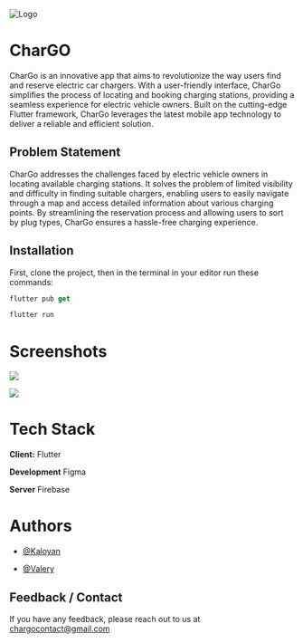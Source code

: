
![Logo](https://cdn.discordapp.com/attachments/1090445360859725864/1114492339923206154/chargo_no_bg.png)

# CharGO

CharGo is an innovative app that aims to revolutionize the way users find and reserve electric car chargers. With a user-friendly interface, CharGo simplifies the process of locating and booking charging stations, providing a seamless experience for electric vehicle owners. Built on the cutting-edge Flutter framework, CharGo leverages the latest mobile app technology to deliver a reliable and efficient solution.

## Problem Statement

CharGo addresses the challenges faced by electric vehicle owners in locating available charging stations. It solves the problem of limited visibility and difficulty in finding suitable chargers, enabling users to easily navigate through a map and access detailed information about various charging points. By streamlining the reservation process and allowing users to sort by plug types, CharGo ensures a hassle-free charging experience.

## Installation

First, clone the project, then in the terminal in your editor run these commands:

```dart
flutter pub get

flutter run
```

# Screenshots

![](https://cdn.discordapp.com/attachments/949050363279990806/1105420196413460560/image.png)

![](https://cdn.discordapp.com/attachments/949050363279990806/1105420105392853092/image.png)
# Tech Stack

**Client:** Flutter

**Development** Figma

**Server** Firebase

# Authors
- [@Kaloyan](https://github.com/KaloyanStoyanov06)

- [@Valery](https://github.com/Valery-a)

## Feedback / Contact

If you have any feedback, please reach out to us at chargocontact@gmail.com


